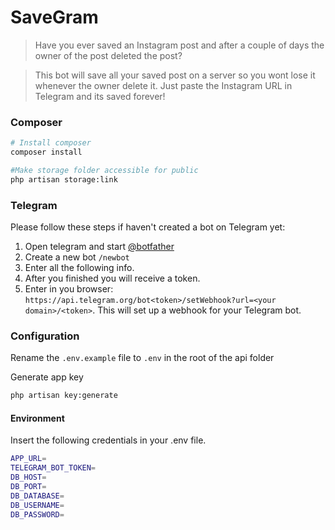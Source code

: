 # **SaveGram**

>Have you ever saved an Instagram post and after a couple of days the owner of the post deleted the post? 
 
>This bot will save all your saved post on a server so you wont lose it whenever the owner delete it. Just paste the Instagram URL in Telegram and its saved forever!

### **Composer**
``` bash
# Install composer
composer install

#Make storage folder accessible for public
php artisan storage:link

```

### **Telegram**
Please follow these steps if haven't created a bot on Telegram yet:
1. Open telegram and start [@botfather](https://t.me/botfather)
2. Create a new bot `/newbot`
3. Enter all the following info.
4. After you finished you will receive a token.
5. Enter in you browser: `https://api.telegram.org/bot<token>/setWebhook?url=<your domain>/<token>`. This will set up a webhook for your Telegram bot.



### **Configuration**
Rename the ``.env.example`` file to ``.env`` in the root of the api folder

Generate app key
``` bash 
php artisan key:generate

```

#### **Environment**
Insert the following credentials in your .env file. 
``` bash
APP_URL=
TELEGRAM_BOT_TOKEN=
DB_HOST=
DB_PORT=
DB_DATABASE=
DB_USERNAME=
DB_PASSWORD=
```



